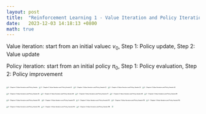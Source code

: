 ```yaml
---
layout: post
title:  "Reinforcement Learning 1 - Value Iteration and Policy Iteration"
date:   2023-12-03 14:18:13 +0800
math: true
---
```


Value iteration: start from an initial valuec $v_{0}$, Step 1: Policy update, Step 2: Value update

Policy iteration: start from an initial policy $\pi_{0}$,  Step 1: Policy evaluation, Step 2: Policy improvement

<img src="https://cdn.jsdelivr.net/gh/Go2SchooI/blogImg@main/img/3%20-%20Chapter%204%20Value%20Iteration%20and%20Policy%20Iteratio.png" alt="3 - Chapter 4 Value Iteration and Policy Iteratio" style="zoom:25%;" />

<img src="https://cdn.jsdelivr.net/gh/Go2SchooI/blogImg@main/img/3%20-%20Chapter%204%20Value%20Iteration%20and%20Policy%20Iteratio(1).png" alt="3 - Chapter 4 Value Iteration and Policy Iteratio(1)" style="zoom:25%;" />

<img src="https://cdn.jsdelivr.net/gh/Go2SchooI/blogImg@main/img/3%20-%20Chapter%204%20Value%20Iteration%20and%20Policy%20Iteratio(2).png" alt="3 - Chapter 4 Value Iteration and Policy Iteratio(2)" style="zoom:25%;" />

<img src="https://cdn.jsdelivr.net/gh/Go2SchooI/blogImg@main/img/3%20-%20Chapter%204%20Value%20Iteration%20and%20Policy%20Iteratio(3).png" alt="3 - Chapter 4 Value Iteration and Policy Iteratio(3)" style="zoom:25%;" />

<img src="https://cdn.jsdelivr.net/gh/Go2SchooI/blogImg@main/img/3%20-%20Chapter%204%20Value%20Iteration%20and%20Policy%20Iteratio(4).png" alt="3 - Chapter 4 Value Iteration and Policy Iteratio(4)" style="zoom:25%;" />

<img src="https://cdn.jsdelivr.net/gh/Go2SchooI/blogImg@main/img/3%20-%20Chapter%204%20Value%20Iteration%20and%20Policy%20Iteratio(5).png" alt="3 - Chapter 4 Value Iteration and Policy Iteratio(5)" style="zoom:25%;" />

<img src="https://cdn.jsdelivr.net/gh/Go2SchooI/blogImg@main/img/3%20-%20Chapter%204%20Value%20Iteration%20and%20Policy%20Iteratio(6).png" alt="3 - Chapter 4 Value Iteration and Policy Iteratio(6)" style="zoom:25%;" />

<img src="https://cdn.jsdelivr.net/gh/Go2SchooI/blogImg@main/img/3%20-%20Chapter%204%20Value%20Iteration%20and%20Policy%20Iteratio(7).png" alt="3 - Chapter 4 Value Iteration and Policy Iteratio(7)" style="zoom:25%;" />

<img src="https://cdn.jsdelivr.net/gh/Go2SchooI/blogImg@main/img/3%20-%20Chapter%204%20Value%20Iteration%20and%20Policy%20Iteratio(8).png" alt="3 - Chapter 4 Value Iteration and Policy Iteratio(8)" style="zoom:25%;" />

<img src="https://cdn.jsdelivr.net/gh/Go2SchooI/blogImg@main/img/3%20-%20Chapter%204%20Value%20Iteration%20and%20Policy%20Iteratio(9).png" alt="3 - Chapter 4 Value Iteration and Policy Iteratio(9)" style="zoom:25%;" />

<img src="https://cdn.jsdelivr.net/gh/Go2SchooI/blogImg@main/img/3%20-%20Chapter%204%20Value%20Iteration%20and%20Policy%20Iteratio(10).png" alt="3 - Chapter 4 Value Iteration and Policy Iteratio(10)" style="zoom:25%;" />

<img src="https://cdn.jsdelivr.net/gh/Go2SchooI/blogImg@main/img/3%20-%20Chapter%204%20Value%20Iteration%20and%20Policy%20Iteratio(11).png" alt="3 - Chapter 4 Value Iteration and Policy Iteratio(11)" style="zoom:25%;" />

<img src="https://cdn.jsdelivr.net/gh/Go2SchooI/blogImg@main/img/3%20-%20Chapter%204%20Value%20Iteration%20and%20Policy%20Iteratio(12).png" alt="3 - Chapter 4 Value Iteration and Policy Iteratio(12)" style="zoom:25%;" />

<img src="https://cdn.jsdelivr.net/gh/Go2SchooI/blogImg@main/img/3%20-%20Chapter%204%20Value%20Iteration%20and%20Policy%20Iteratio(13).png" alt="3 - Chapter 4 Value Iteration and Policy Iteratio(13)" style="zoom:25%;" />

<img src="https://cdn.jsdelivr.net/gh/Go2SchooI/blogImg@main/img/3%20-%20Chapter%204%20Value%20Iteration%20and%20Policy%20Iteratio(14).png" alt="3 - Chapter 4 Value Iteration and Policy Iteratio(14)" style="zoom:25%;" />

<img src="https://cdn.jsdelivr.net/gh/Go2SchooI/blogImg@main/img/3%20-%20Chapter%204%20Value%20Iteration%20and%20Policy%20Iteratio(15).png" alt="3 - Chapter 4 Value Iteration and Policy Iteratio(15)" style="zoom:25%;" />

<img src="https://cdn.jsdelivr.net/gh/Go2SchooI/blogImg@main/img/3%20-%20Chapter%204%20Value%20Iteration%20and%20Policy%20Iteratio(16).png" alt="3 - Chapter 4 Value Iteration and Policy Iteratio(16)" style="zoom:25%;" />

<img src="https://cdn.jsdelivr.net/gh/Go2SchooI/blogImg@main/img/3%20-%20Chapter%204%20Value%20Iteration%20and%20Policy%20Iteratio(18).png" alt="3 - Chapter 4 Value Iteration and Policy Iteratio(18)" style="zoom:25%;" />

<img src="https://cdn.jsdelivr.net/gh/Go2SchooI/blogImg@main/img/3%2520-%2520Chapter%25204%2520Value%2520Iteration%2520and%2520Policy%2520Iteratio(19).png" style="zoom:25%;" />
